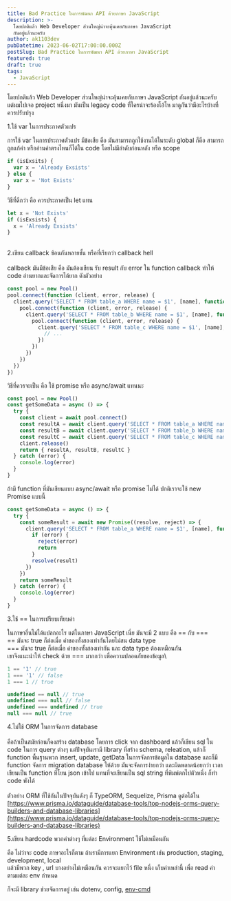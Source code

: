 ```yaml
---
title: Bad Practice ในการพัฒนา API ด้วยภาษา JavaScript
description: >-
  โดยปกติแล้ว Web Developer ส่วนใหญ่น่าจะคุ้นเคยกับภาษา JavaScript
  กันอยู่แล้วนะครับ
author: ak1103dev
pubDatetime: 2023-06-02T17:00:00.000Z
postSlug: Bad Practice ในการพัฒนา API ด้วยภาษา JavaScript
featured: true
draft: true
tags:
  - JavaScript
---
```


โดยปกติแล้ว Web Developer ส่วนใหญ่น่าจะคุ้นเคยกับภาษา JavaScript กันอยู่แล้วนะครับ แต่ผมไปเจอ project หนึ่งมา มันเป็น legacy code ที่ใครน่าจะร้องโอ้โห มาดูกันว่ามีอะไรบ้างที่ควรปรับปรุง

1.ใช้ var ในการประกาศตัวแปร

การใช้ var ในการประกาศตัวแปร มีข้อเสีย คือ มันสามารถถูกใช้งานได้ในระดับ global ก็คือ สามารถถูกแก้ค่า หรืออ่านค่าตรงไหนก็ได้ใน code โดยไม่มีลำดับก่อนหลัง หรือ scope

```javascript
if (isExsits) {
  var x = 'Already Exsists'
} else {
  var x = 'Not Exists'
}
```

วิธีที่ดีกว่า คือ ควรประกาศเป็น let แทน

```javascript
let x = 'Not Exists'
if (isExsists) {
  x = 'Already Exsists'
}
```

\
2.เขียน callback ซ้อนกันหลายชั้น หรือที่เรียกว่า callback hell\
\
callback มันมีข้อเสีย คือ มันต้องเขียน รับ result กับ error ใน function callback ทำให้ code อ่านยากและจัดการได้ยาก ดังตัวอย่าง

```javascript
const pool = new Pool()
pool.connect(function (client, error, release) {
  client.query('SELECT * FROM table_a WHERE name = $1', [name], function (error, result) {
    pool.connect(function (client, error, release) {
      client.query('SELECT * FROM table_b WHERE name = $1', [name], function (error2, result2) {
        pool.connect(function (client, error, release) {
          client.query('SELECT * FROM table_c WHERE name = $1', [name], function (error3, result3) {
            // ...
          })
        })
      })
    })
  })
})
```

วิธีที่ควรจะเป็น คือ ใช้ promise หรือ async/await แทนนะ

```javascript
const pool = new Pool()
const getSomeData = async () => {
  try {
    const client = await pool.connect()
    const resultA = await client.query('SELECT * FROM table_a WHERE name = $1', [name])
    const resultB = await client.query('SELECT * FROM table_b WHERE name = $1', [name])
    const resultC = await client.query('SELECT * FROM table_c WHERE name = $1', [name])
    client.release()
    return { resultA, resultB, resultC }
  } catch (error) {
    console.log(error)
  }
}
```

ถ้ามี function ที่มันเขียนแบบ async/await หรือ promise ไม่ได้ ปกติเราจะใช้ new Promise แบบนี้

```javascript
const getSomeData = async () => {
  try {
    const someResult = await new Promise((resolve, reject) => {
      client.query('SELECT * FROM table_a WHERE name = $1', [name], function (error, result) {
        if (error) {
          reject(error)
          return
        }
        resolve(result)
      })
    })
    return someResult
  } catch (error) {
    console.log(error)
  }
}
```

3.ใช้ == ในการเปรียบเทียบค่า

ในภาษาอื่นไม่ได้แปลกอะไร แต่ในภาษา JavaScript เนี่ย มันจะมี 2 แบบ คือ == กับ ===\
\== มันจะ true ก็ต่อเมื่อ ค่าของทั้งสองเท่ากันโดยไม่สน data type\
\=== มันจะ true ก็ต่อเมื่อ ค่าของทั้งสองเท่ากัน และ data type ต้องเหมือนกัน\
เขาจึงแนะนำให้ check ด้วย === มากกว่า เพื่อความปลอดภัยของข้อมูล\


```javascript
1 == '1' // true
1 === '1' // false
1 === 1 // true

undefined == null // true
undefined === null // false
undefined === undefined // true
null === null // true

```

4.ไม่ใช้ ORM ในการจัดการ database\
\
คือถ้าเป็นสมัยก่อนก็คงสร้าง database โดยการ click จาก dashboard แล้วก็เขียน sql ใน code ในการ query ต่างๆ แต่ปัจจุบันเรามี library ที่สร้าง schema, releation, แล้วก็ function พื้นฐานพวก insert, update, getData ในการจัดการข้อมูลใน database และก็มี function จัดการ migration database ให้ด้วย มันจะจัดการง่ายกว่า และผิดพลาดน้อยกว่า เวลาเขียนเป็น function ที่โยน json เข้าไป แทนที่จะเขียนเป็น sql string ที่พิมพ์ตกไปตัวหนึ่ง ก็ทำ code พังได้\
\
ตัวอย่าง ORM ที่ใช้กันในปัจจุบันดังๆ ก็ TypeORM, Sequelize, Prisma ดูต่อได้ใน [https://www.prisma.io/dataguide/database-tools/top-nodejs-orms-query-builders-and-database-libraries](https://www.prisma.io/dataguide/database-tools/top-nodejs-orms-query-builders-and-database-libraries)

5.เขียน hardcode พวกค่าต่างๆ ที่แต่ละ Environment ใช้ไม่เหมือนกัน

คือ ไม่ว่าจะ code ภาษาอะไรก็ตาม ถ้าเรามีการแยก Environment เช่น production, staging, development, local\
แล้วมีพวก key , url บางอย่างไม่เหมือนกัน ควรจะแยกไว้ file หนึ่ง เก็บค่าเหล่านี้ เพื่อ read ค่าตามแต่ละ env กำหนด

ก็จะมี library ช่วยจัดการอยู่ เช่น dotenv, config, [env-cmd](https://www.npmjs.com/package/env-cmd "env-cmd")
